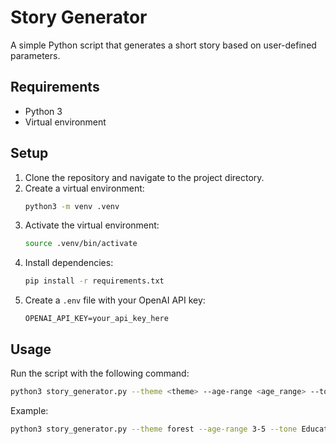 # Story Generator

A simple Python script that generates a short story based on user-defined parameters.

## Requirements

- Python 3
- Virtual environment

## Setup

1. Clone the repository and navigate to the project directory.
2. Create a virtual environment:
   ```bash
   python3 -m venv .venv
   ```
3. Activate the virtual environment:
   ```bash
   source .venv/bin/activate
   ```
4. Install dependencies:
   ```bash
   pip install -r requirements.txt
   ```
5. Create a `.env` file with your OpenAI API key:
   ```
   OPENAI_API_KEY=your_api_key_here
   ```

## Usage

Run the script with the following command:
```bash
python3 story_generator.py --theme <theme> --age-range <age_range> --tone <tone> --characters <character1> <character2> <character3>
```

Example:
```bash
python3 story_generator.py --theme forest --age-range 3-5 --tone Educational --characters Alice Bob Charlie
```